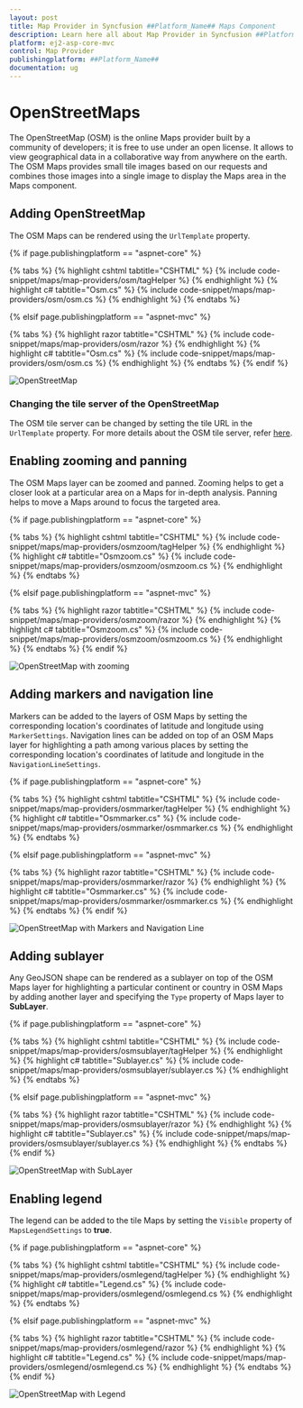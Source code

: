 ```yaml
---
layout: post
title: Map Provider in Syncfusion ##Platform_Name## Maps Component
description: Learn here all about Map Provider in Syncfusion ##Platform_Name## Maps component of Syncfusion Essential JS 2 and more.
platform: ej2-asp-core-mvc
control: Map Provider
publishingplatform: ##Platform_Name##
documentation: ug
---
```


# OpenStreetMaps

The OpenStreetMap (OSM) is the online Maps provider built by a community of developers; it is free to use under an open license. It allows to view geographical data in a collaborative way from anywhere on the earth. The OSM Maps provides small tile images based on our requests and combines those images into a single image to display the Maps area in the Maps component.

## Adding OpenStreetMap

The OSM Maps can be rendered using the `UrlTemplate` property.

{% if page.publishingplatform == "aspnet-core" %}

{% tabs %}
{% highlight cshtml tabtitle="CSHTML" %}
{% include code-snippet/maps/map-providers/osm/tagHelper %}
{% endhighlight %}
{% highlight c# tabtitle="Osm.cs" %}
{% include code-snippet/maps/map-providers/osm/osm.cs %}
{% endhighlight %}
{% endtabs %}

{% elsif page.publishingplatform == "aspnet-mvc" %}

{% tabs %}
{% highlight razor tabtitle="CSHTML" %}
{% include code-snippet/maps/map-providers/osm/razor %}
{% endhighlight %}
{% highlight c# tabtitle="Osm.cs" %}
{% include code-snippet/maps/map-providers/osm/osm.cs %}
{% endhighlight %}
{% endtabs %}
{% endif %}

![OpenStreetMap](../images/MapProviders/open-sreet-map.PNG)

### Changing the tile server of the OpenStreetMap

The OSM tile server can be changed by setting the tile URL in the `UrlTemplate` property. For more details about the OSM tile server, refer [here](https://wiki.openstreetmap.org/wiki/Tiles).

## Enabling zooming and panning

The OSM Maps layer can be zoomed and panned. Zooming helps to get a closer look at a particular area on a Maps for in-depth analysis. Panning helps to move a Maps around to focus the targeted area.

{% if page.publishingplatform == "aspnet-core" %}

{% tabs %}
{% highlight cshtml tabtitle="CSHTML" %}
{% include code-snippet/maps/map-providers/osmzoom/tagHelper %}
{% endhighlight %}
{% highlight c# tabtitle="Osmzoom.cs" %}
{% include code-snippet/maps/map-providers/osmzoom/osmzoom.cs %}
{% endhighlight %}
{% endtabs %}

{% elsif page.publishingplatform == "aspnet-mvc" %}

{% tabs %}
{% highlight razor tabtitle="CSHTML" %}
{% include code-snippet/maps/map-providers/osmzoom/razor %}
{% endhighlight %}
{% highlight c# tabtitle="Osmzoom.cs" %}
{% include code-snippet/maps/map-providers/osmzoom/osmzoom.cs %}
{% endhighlight %}
{% endtabs %}
{% endif %}

![OpenStreetMap with zooming](../images/MapProviders/open-street-map-zooming.PNG)

## Adding markers and navigation line

Markers can be added to the layers of OSM Maps by setting the corresponding location's coordinates of latitude and longitude using `MarkerSettings`. Navigation lines can be added on top of an OSM Maps layer for highlighting a path among various places by setting the corresponding location's coordinates of latitude and longitude in the `NavigationLineSettings`.

{% if page.publishingplatform == "aspnet-core" %}

{% tabs %}
{% highlight cshtml tabtitle="CSHTML" %}
{% include code-snippet/maps/map-providers/osmmarker/tagHelper %}
{% endhighlight %}
{% highlight c# tabtitle="Osmmarker.cs" %}
{% include code-snippet/maps/map-providers/osmmarker/osmmarker.cs %}
{% endhighlight %}
{% endtabs %}

{% elsif page.publishingplatform == "aspnet-mvc" %}

{% tabs %}
{% highlight razor tabtitle="CSHTML" %}
{% include code-snippet/maps/map-providers/osmmarker/razor %}
{% endhighlight %}
{% highlight c# tabtitle="Osmmarker.cs" %}
{% include code-snippet/maps/map-providers/osmmarker/osmmarker.cs %}
{% endhighlight %}
{% endtabs %}
{% endif %}

![OpenStreetMap with Markers and Navigation Line](../images/MapProviders/open-street-map-marker-and-line.PNG)

## Adding sublayer

Any GeoJSON shape can be rendered as a sublayer on top of the OSM Maps layer for highlighting a particular continent or country in OSM Maps by adding another layer and specifying the `Type` property of Maps layer to **SubLayer**.

{% if page.publishingplatform == "aspnet-core" %}

{% tabs %}
{% highlight cshtml tabtitle="CSHTML" %}
{% include code-snippet/maps/map-providers/osmsublayer/tagHelper %}
{% endhighlight %}
{% highlight c# tabtitle="Sublayer.cs" %}
{% include code-snippet/maps/map-providers/osmsublayer/sublayer.cs %}
{% endhighlight %}
{% endtabs %}

{% elsif page.publishingplatform == "aspnet-mvc" %}

{% tabs %}
{% highlight razor tabtitle="CSHTML" %}
{% include code-snippet/maps/map-providers/osmsublayer/razor %}
{% endhighlight %}
{% highlight c# tabtitle="Sublayer.cs" %}
{% include code-snippet/maps/map-providers/osmsublayer/sublayer.cs %}
{% endhighlight %}
{% endtabs %}
{% endif %}

![OpenStreetMap with SubLayer](../images/MapProviders/open-street-map-sublayer.PNG)

## Enabling legend

The legend can be added to the tile Maps by setting the `Visible` property of `MapsLegendSettings` to **true**.

{% if page.publishingplatform == "aspnet-core" %}

{% tabs %}
{% highlight cshtml tabtitle="CSHTML" %}
{% include code-snippet/maps/map-providers/osmlegend/tagHelper %}
{% endhighlight %}
{% highlight c# tabtitle="Legend.cs" %}
{% include code-snippet/maps/map-providers/osmlegend/osmlegend.cs %}
{% endhighlight %}
{% endtabs %}

{% elsif page.publishingplatform == "aspnet-mvc" %}

{% tabs %}
{% highlight razor tabtitle="CSHTML" %}
{% include code-snippet/maps/map-providers/osmlegend/razor %}
{% endhighlight %}
{% highlight c# tabtitle="Legend.cs" %}
{% include code-snippet/maps/map-providers/osmlegend/osmlegend.cs %}
{% endhighlight %}
{% endtabs %}
{% endif %}

![OpenStreetMap with Legend](../images/MapProviders/osm-legend.PNG)